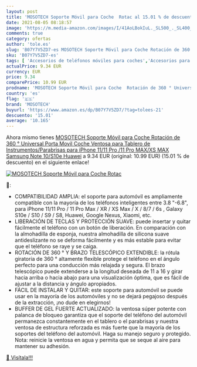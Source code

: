 ```yaml
---
layout: post
title: 'MOSOTECH Soporte Móvil para Coche  Rotac al 15.01 % de descuento'
date: 2021-08-05 08:18:57
image: 'https://m.media-amazon.com/images/I/41AoLBokIuL._SL500_._SL400_.jpg'
comments: true
category: ofertas
author: 'tole.es'
slug: 'B07Y7V5ZD7-es MOSOTECH Soporte Móvil para Coche Rotación de 360 °...'
sku: 'B07Y7V5ZD7-es'
tags: [ 'Accesorios de teléfonos móviles para coches','Accesorios para móviles','Comunicación móvil y accesorios','Cunas de teléfonos móviles para coches','Electrónica','iphone','mosotech', ]
actualPrice: 9.34 EUR
currency: EUR
price: 9.34
comparePrice: 10.99 EUR
prodname: 'MOSOTECH Soporte Móvil para Coche  Rotación de 360 ° Universal Porta Movil Coche Ventosa para Tablero de Instrumentos/Parabrisas para iPhone 11/11 Pro /11 Pro MAX/XS MAX  Samsung Note 10/S10e  Huawei'
country: 'es'
flag: '🇪🇸'
brand: 'MOSOTECH'
buyurl: 'https://www.amazon.es/dp/B07Y7V5ZD7/?tag=tolees-21'
descuento: '15.01'
average: '10.165'
---
```


Ahora mismo tienes [MOSOTECH Soporte Móvil para Coche  Rotación de 360 ° Universal Porta Movil Coche Ventosa para Tablero de Instrumentos/Parabrisas para iPhone 11/11 Pro /11 Pro MAX/XS MAX  Samsung Note 10/S10e  Huawei](https://www.amazon.es/dp/B07Y7V5ZD7/?tag=tolees-21) a 9.34 EUR (original: 10.99 EUR) (15.01 %  de descuento) en el siguiente enlace!

[![MOSOTECH Soporte Móvil para Coche  Rotac](https://m.media-amazon.com/images/I/41AoLBokIuL._SL500_._SL400_.jpg)](https://www.amazon.es/dp/B07Y7V5ZD7/?tag=tolees-21)

🔎:

- COMPATIBILIDAD AMPLIA: el soporte para automóvil es ampliamente compatible con la mayoría de los teléfonos inteligentes entre 3.8 "-6.8", para iPhone 11/11 Pro / 11 Pro Max / XR / XS Max / X / 8/7 / 6s , Galaxy S10e / S10 / S9 / S8, Huawei, Google Nexus, Xiaomi, etc.
- LIBERACIÓN DE TECLAS Y PROTECCIÓN SUAVE: puede insertar y quitar fácilmente el teléfono con un botón de liberación. En comparación con la almohadilla de esponja, nuestra almohadilla de silicona suave antideslizante no se deforma fácilmente y es más estable para evitar que el teléfono se raye y se caiga.
- ROTACIÓN DE 360 ° Y BRAZO TELESCÓPICO EXTENDIBLE: la rótula giratoria de 360 ​​° altamente flexible protege el teléfono en el ángulo perfecto para una conducción más relajada y segura. El brazo telescópico puede extenderse a la longitud deseada de 11 a 16 y girar hacia arriba o hacia abajo para una visualización óptima, que es fácil de ajustar a la distancia y ángulo apropiados.
- FÁCIL DE INSTALAR Y QUITAR: este soporte para automóvil se puede usar en la mayoría de los automóviles y no se dejará pegajoso después de la extracción, ¡no dude en elegirnos!
- BUFFER DE GEL FUERTE ACTUALIZADO: la ventosa súper potente con palanca de bloqueo garantiza que el soporte del teléfono del automóvil permanezca constantemente en el tablero o el parabrisas y nuestra ventosa de estructura reforzada es más fuerte que la mayoría de los soportes del teléfono del automóvil. Haga su manejo seguro y protegido. Nota: reinicie la ventosa en agua y permita que se seque al aire para mantener su adhesión.

[🛒 Visítala!!!](https://www.amazon.es/dp/B07Y7V5ZD7/?tag=tolees-21)
